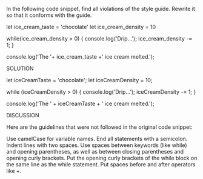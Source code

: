 
In the following code snippet, find all violations of the style guide. Rewrite it so that it conforms with the guide.


let ice_cream_taste = 'chocolate'
let ice_cream_density = 10

while(ice_cream_density > 0)
{
    console.log('Drip...');
    ice_cream_density -= 1;
}

console.log('The '+ ice_cream_taste +' ice cream melted.');




SOLUTION

let iceCreamTaste = 'chocolate';
let iceCreamDensity = 10;

while (iceCreamDensity > 0) {
  console.log('Drip...');
  iceCreamDensity -= 1;
}

console.log('The ' + iceCreamTaste + ' ice cream melted.');


DISCUSSION

Here are the guidelines that were not followed in the original code snippet:

Use camelCase for variable names.
End all statements with a semicolon.
Indent lines with two spaces.
Use spaces between keywords (like while) and opening parentheses, as well as between closing parentheses and opening curly brackets.
Put the opening curly brackets of the while block on the same line as the while statement.
Put spaces before and after operators like +.
